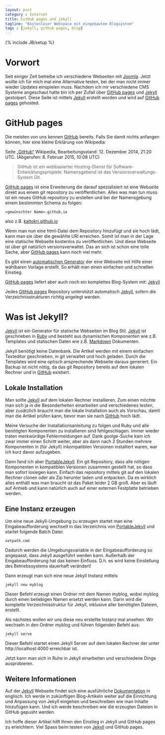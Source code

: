 ```yaml
---
layout: post
category : Internet
title: GitHub pages und jekyll
tagline: "Kostenloser Webspace mit eingebautem Blogsystem"
tags : [jekyll, github pages, blog]
---
```

{% include JB/setup %}

# Vorwort

Seit einiger Zeit betreibe ich verschiedene Webseiten mit [Joomla][]. Jetzt wollte ich für mich mal eine Alternative
testen, bei der man nicht immer wieder Updates einspielen muss. Nachdem ich mir verschiedene CMS Systeme angeschaut
hatte bin ich per Zufall über [GitHub pages][] und [Jekyll][] gestolpert. Diese Seite ist mittels [Jekyll][] erstellt
worden und wird auf [GitHub pages][] gehosted.

# GitHub pages

Die meisten von uns kennen [GitHub][] bereits. Falls Sie damit nichts anfangen können, hier eine
kleine Erklärung von Wikipedia:

Seite [„GitHub“](http://de.wikipedia.org/w/index.php?title=GitHub&oldid=136725990) Wikipedia, Bearbeitungsstand:
12. Dezember 2014, 21:20 UTC. (Abgerufen: 8. Februar 2015, 10:08 UTC)

> GitHub ist ein webbasierter Hosting-Dienst für Software-Entwicklungsprojekte. Namensgebend ist das
> Versionsverwaltungs-System Git.

[GitHub pages][] ist eine Erweiterung die darauf spezialisiert ist eine Webseite direkt aus einem git repository zu
veröffentlichen. Alles was man tun muss ist ein neues GitHub repository zu erstellen und bei der Namensgebung einem
bestimmten Schema zu folgen:

    <gewünschter Name>.github.io

also z.B. [kaltokri.github.io][]

Wenn man nun eine html-Datei dem Repository hinzufügt und sie hoch lädt, kann man sie über die gewählte URl erreichen.
Somit ist man in der Lage eine statische Webseite kostenlos zu veröffentlichen. Und diese Webseite ist über git
natürlich versionsverwaltet. Das an sich ist schon eine tolle Sache, aber [GitHub pages][] kann noch viel mehr.

Es gibt einen [automatischen Generator][GitHubGenerator] der eine Webseite mit Hilfe einer wählbaren Vorlage erstellt.
So erhält man einen einfachen und schnellen Einstieg.

[GitHub pages][] liefert aber auch noch ein komplettes Blog-System mit: [Jekyll][]

Jedes [GitHub pages][] Repository unterstützt automatisch [Jekyll][], sofern die Verzeichnisstrukturen richtig angelegt
werden.

# Was ist Jekyll?

[Jekyll][] ist ein Generator für statische Webseiten im Blog Stil. [Jekyll][] ist geschrieben in [Ruby][] und besteht
aus dynamischen Komponenten wie z.B. Templates und statischen Daten wie z.B. [Markdown][] Dokumenten.

Jekyll benötigt keine Datenbank. Die Artikel werden mit einem einfachen Texteditor geschrieben, in git verwaltet und
hoch geladen. Durch die Templates wird eine optisch ansprechende Webseite daraus generiert. Ein Backup ist nicht nötig,
da das git Repository bereits auf dem lokalen Rechner und in [GitHub][] existiert.

## Lokale Installation

Man sollte [Jekyll][] auf dem lokalen Rechner installieren. Zum einen möchte man sich ja in die Besonderheiten
einarbeiten und verschiedenes testen, aber zusätzlich braucht man die lokale Installation auch als Vorschau, damit man
die Artikel prüfen kann, bevor man sie nach [GitHub][] hoch lädt.

Meine Versuche der Installationsanleitung zu folgen und Ruby und alle benötigten Komponenten zu installieren sind
fehlgeschlagen. Immer wieder traten merkwürdige Fehlermeldungen auf. Dank goolge-Suche kam ich zwar immer einen Schritt
weiter, aber als dann nach 2 Stunden mehrere Komponenten in (für Jekyll) inkompatiblen Versionen installiert waren, war
ich kurz davor aufzugeben.

Dann fand ich aber [PortableJekyll][]. Ein git Repository, dass alle nötigen Komponenten in kompatiblen Versionen
zusammen gestellt hat, so dass man sofort loslegen kann. Einfach das repository mittels git auf den lokalen Rechner
clonen oder als Zip herunter laden und entpacken. Da es wirklich alles enthält was man braucht ist das Paket leider 2 GB
groß. Aber es läuft auf Anhieb und kann natürlich auch auf einer externen Festplatte betrieben werden.

## Eine Instanz erzeugen
Um eine neue Jekyll-Umgebung zu erzeugen startet man eine Eingabeaufforderung wechselt in das Verzeichnis von
[PortableJekyll][] und startet folgende Batch Datei:

    setpath.cmd

Dadurch werden die Umgebungsvariable in der Eingabeaufforderung so angepasst, dass Jekyll ausgeführt werden kann.
Außerhalb der Eingabeaufforderung hat das keinen Einfluss. D.h. es wird keine Einstellung des Betriebssystems dauerhaft
verändert!

Dann erzeugt man sich eine neue Jekyll Instanz mittels

    jekyll new myblog

Dieser Befehl erzeugt einen Ordner mit dem Namen myblog, wobei myblog durch einen beliebigen Namen ersetzt werden kann.
Darin wird die komplette Verzeichnisstruktur für Jekyll, inklusive aller benötigten Dateien, erstellt.

Als nächstes wollen wir uns diese neu erstellte Instanz mal ansehen. Wir wechseln in den Ordner myblog und führen
folgenden Befehl aus:

    jekyll serve

Dieser Befehl startet einen Jekyll Server auf dem lokalen Rechner der unter http://localhost:4000 erreichbar ist.

Jetzt kann man sich in Ruhe in Jekyll einarbeiten und verschiedene Dinge ausprobieren.

## Weitere Informationen
Auf der [Jekyll][] Webseite findet sich eine ausführliche [Dokumentation][] in englisch. Ich werde in zukünftigen
Blog-Artikeln weiter auf die Einrichtung und Anpassung von Jekyll eingehen und beschreiben wie man Inhalte hinzufügen
kann. Und ich werde beschreiben wie die erzeugten Dateien in GitHub gepusht werden.

Ich hoffe dieser Artikel hilft Ihnen den Einstieg in Jekyll und GitHub pages zu erleichtern. Viel Spass beim testen von
[Jekyll][] und GitHub pages.

[Joomla]: http://www.joomla.de/ "Joomla"
[kaltokri.github.io]: http://kaltokri.github.io/ "Private Webseite von kaltokri"
[GitHub]: https://github.com/ "GitHub"
[GitHub pages]: https://pages.github.com/ "GitHub pages"
[GitHubGenerator]: https://help.github.com/articles/creating-pages-with-the-automatic-generator/ "GitHub Generator"
[Jekyll]: http://jekyllrb.com/ "Jekyll"
[Ruby]: https://www.ruby-lang.org/de/ "Ruby"
[Dokumentation]: http://jekyllrb.com/docs/home/ "Dokumentation"
[Markdown]: http://markdown.de/ "Markdown"
[PortableJekyll]: https://github.com/madhur/PortableJekyll "PortableJekyll"
